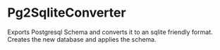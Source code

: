 # Pg2SqliteConverter
Exports Postgresql Schema and converts it to an sqlite friendly format. Creates the new database and applies the schema.
